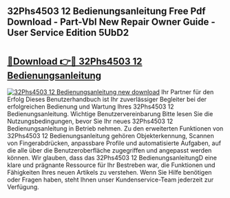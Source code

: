 ## 32Phs4503 12 Bedienungsanleitung Free Pdf Download - Part-VbI New Repair Owner Guide - User Service Edition 5UbD2

# <h2><a href="http://df1oo3.blite.top/?on=32Phs4503+12+Bedienungsanleitung">🔗Download 👉🔴 32Phs4503 12 Bedienungsanleitung</a></h2>

[![32Phs4503 12 Bedienungsanleitung new download](https://i.imgur.com/lujVjoI.png)](http://df1oo3.blite.top/?on=32Phs4503+12+Bedienungsanleitung)
Ihr Partner für den Erfolg Dieses Benutzerhandbuch ist Ihr zuverlässiger Begleiter bei der erfolgreichen Bedienung und Wartung Ihres 32Phs4503 12 Bedienungsanleitung. Wichtige Benutzervereinbarung Bitte lesen Sie die Nutzungsbedingungen, bevor Sie Ihr neues 32Phs4503 12 Bedienungsanleitung in Betrieb nehmen. Zu den erweiterten Funktionen von 32Phs4503 12 Bedienungsanleitung gehören Objekterkennung, Scannen von Fingerabdrücken, anpassbare Profile und automatisierte Aufgaben, auf die alle über die Benutzeroberfläche zugegriffen und angepasst werden können. Wir glauben, dass das 32Phs4503 12 BedienungsanleitungD eine klare und prägnante Ressource für Ihr Bestreben war, die Funktionen und Fähigkeiten Ihres neuen Artikels zu verstehen. Wenn Sie Hilfe benötigen oder Fragen haben, steht Ihnen unser Kundenservice-Team jederzeit zur Verfügung.
